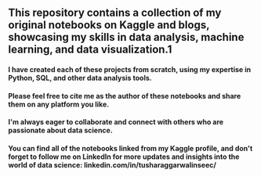 ## This repository contains a collection of my original notebooks on Kaggle and blogs, showcasing my skills in data analysis, machine learning, and data visualization.1

#### I have created each of these projects from scratch, using my expertise in Python, SQL, and other data analysis tools.

#### Please feel free to cite me as the author of these notebooks and share them on any platform you like. 
#### I'm always eager to collaborate and connect with others who are passionate about data science. 
#### You can find all of the notebooks linked from my Kaggle profile, and don't forget to follow me on LinkedIn for more updates and insights into the world of data science: linkedin.com/in/tusharaggarwalinseec/
